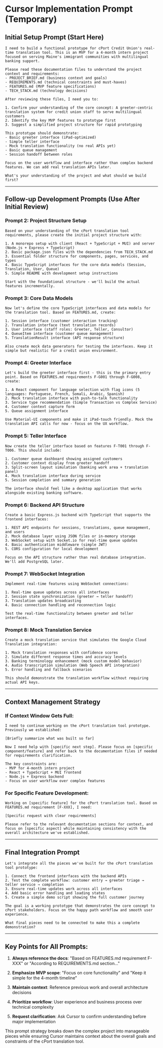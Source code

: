 # Cursor Implementation Prompt (Temporary)

## **Initial Setup Prompt (Start Here)**

```
I need to build a functional prototype for cPort Credit Union's real-time translation tool. This is an MVP for a 4-month intern project focused on serving Maine's immigrant communities with multilingual banking support.

Please read these documentation files to understand the project context and requirements:
- PROJECT_BRIEF.md (business context and goals)
- REQUIREMENTS.md (technical constraints and must-haves)
- FEATURES.md (MVP feature specifications)
- TECH_STACK.md (technology decisions)

After reviewing these files, I need you to:

1. Confirm your understanding of the core concept: A greeter-centric translation system for credit union staff to serve multilingual customers
2. Identify the key MVP features to prototype first
3. Suggest a simplified project structure for rapid prototyping

This prototype should demonstrate:
- Basic greeter interface (iPad-optimized)
- Simple teller interface 
- Mock translation functionality (no real APIs yet)
- Basic queue management
- Session handoff between roles

Focus on the user workflow and interface rather than complex backend features. We can add real translation APIs later.

What's your understanding of the project and what should we build first?
```

---

## **Follow-up Development Prompts (Use After Initial Review)**

### **Prompt 2: Project Structure Setup**
```
Based on your understanding of the cPort translation tool requirements, please create the initial project structure with:

1. A monorepo setup with client (React + TypeScript + MUI) and server (Node.js + Express + TypeScript)
2. Basic package.json files with the dependencies from TECH_STACK.md
3. Essential folder structure for components, pages, services, and types
4. Basic TypeScript interfaces for the core data models (Session, Translation, User, Queue)
5. Simple README with development setup instructions

Start with the foundational structure - we'll build the actual features incrementally.
```

### **Prompt 3: Core Data Models**
```
Now let's define the core TypeScript interfaces and data models for the translation tool. Based on FEATURES.md, create:

1. Session interface (customer interaction tracking)
2. Translation interface (text translation records)
3. User interface (staff roles: Greeter, Teller, Consultor)
4. QueueItem interface (customer queue management)
5. TranslationResult interface (API response structure)

Also create mock data generators for testing the interfaces. Keep it simple but realistic for a credit union environment.
```

### **Prompt 4: Greeter Interface**
```
Let's build the greeter interface first - this is the primary entry point. Based on FEATURES.md requirements F-G001 through F-G008, create:

1. A React component for language selection with flag icons (5 languages: Portuguese, French, Somali, Arabic, Spanish)
2. Mock translation interface with push-to-talk functionality
3. Service type recommendation (Simple Transaction vs Complex Service)
4. Customer context capture form
5. Queue assignment interface

Use Material-UI components and make it iPad-touch friendly. Mock the translation API calls for now - focus on the UX workflow.
```

### **Prompt 5: Teller Interface**
```
Now create the teller interface based on features F-T001 through F-T006. This should include:

1. Customer queue dashboard showing assigned customers
2. Customer context display from greeter handoff
3. Split-screen layout simulation (banking work area + translation panel)
4. Mock translation interface during service
5. Session completion and summary generation

The interface should feel like a desktop application that works alongside existing banking software.
```

### **Prompt 6: Backend API Structure**
```
Create a basic Express.js backend with TypeScript that supports the frontend interfaces:

1. REST API endpoints for sessions, translations, queue management, and users
2. Mock database layer using JSON files or in-memory storage
3. WebSocket setup with Socket.io for real-time queue updates
4. Basic authentication middleware (simple JWT)
5. CORS configuration for local development

Focus on the API structure rather than real database integration. We'll add PostgreSQL later.
```

### **Prompt 7: WebSocket Integration**
```
Implement real-time features using WebSocket connections:

1. Real-time queue updates across all interfaces
2. Session state synchronization (greeter → teller handoff)
3. Translation updates broadcasting
4. Basic connection handling and reconnection logic

Test the real-time functionality between greeter and teller interfaces.
```

### **Prompt 8: Mock Translation Service**
```
Create a mock translation service that simulates the Google Cloud Translation integration:

1. Mock translation responses with confidence scores
2. Simulate different response times and accuracy levels
3. Banking terminology enhancement (mock custom model behavior)
4. Audio transcription simulation (Web Speech API integration)
5. Error handling and fallback scenarios

This should demonstrate the translation workflow without requiring actual API keys.
```

---

## **Context Management Strategy**

### **If Context Window Gets Full:**
```
I need to continue working on the cPort translation tool prototype. Previously we established:

[Briefly summarize what was built so far]

Now I need help with [specific next step]. Please focus on [specific component/feature] and refer back to the documentation files if needed for requirements clarification.

The key constraints are:
- MVP for 4-month intern project
- React + TypeScript + MUI frontend
- Node.js + Express backend
- Focus on user workflow over complex features
```

### **For Specific Feature Development:**
```
Working on [specific feature] for the cPort translation tool. Based on FEATURES.md requirement [F-XXX], I need:

[Specific request with clear requirements]

Please refer to the relevant documentation sections for context, and focus on [specific aspect] while maintaining consistency with the overall architecture we've established.
```

---

## **Final Integration Prompt**
```
Let's integrate all the pieces we've built for the cPort translation tool prototype:

1. Connect the frontend interfaces with the backend APIs
2. Test the complete workflow: customer entry → greeter triage → teller service → completion
3. Ensure real-time updates work across all interfaces
4. Add basic error handling and loading states
5. Create a simple demo script showing the full customer journey

The goal is a working prototype that demonstrates the core concept to cPort stakeholders. Focus on the happy path workflow and smooth user experience.

What final pieces need to be connected to make this a complete demonstration?
```

---

## **Key Points for All Prompts:**

1. **Always reference the docs**: "Based on FEATURES.md requirement F-XXX" or "According to REQUIREMENTS.md section..."

2. **Emphasize MVP scope**: "Focus on core functionality" and "Keep it simple for the 4-month timeline"

3. **Maintain context**: Reference previous work and overall architecture decisions

4. **Prioritize workflow**: User experience and business process over technical complexity

5. **Request clarification**: Ask Cursor to confirm understanding before major implementation

This prompt strategy breaks down the complex project into manageable pieces while ensuring Cursor maintains context about the overall goals and constraints of the cPort translation tool.
